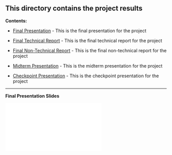## This directory contains the project results

**Contents:**

* [Final Presentation](final_presentation.pdf) - This is the final presentation for the project

* [Final Technical Report](final_technical_report.pdf) - This is the final technical report for the project

* [Final Non-Technical Report](final_non_technical_report.pdf) - This is the final non-technical report for the project

* [Midterm Presentation](midterm_presentation.pdf) - This is the midterm presentation for the project

* [Checkpoint Presentation](checkpoint.pdf) - This is the checkpoint presentation for the project

******

**Final Presentation Slides**

![alt text](final_presentation.pdf?raw=true)

